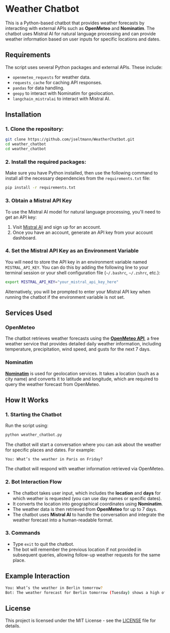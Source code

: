 
# Weather Chatbot

This is a Python-based chatbot that provides weather forecasts by interacting with external APIs such as **OpenMeteo** and **Nominatim**. The chatbot uses Mistral AI for natural language processing and can provide weather information based on user inputs for specific locations and dates.

## Requirements

The script uses several Python packages and external APIs. These include:

- `openmeteo_requests` for weather data.
- `requests_cache` for caching API responses.
- `pandas` for data handling.
- `geopy` to interact with Nominatim for geolocation.
- `langchain_mistralai` to interact with Mistral AI.

## Installation

### 1. Clone the repository:

```bash
git clone https://github.com/jseltmann/WeatherChatbot.git
cd weather_chatbot
cd weather_chatbot
```

### 2. Install the required packages:

Make sure you have Python installed, then use the following command to install all the necessary dependencies from the `requirements.txt` file:

```bash
pip install -r requirements.txt
```

### 3. Obtain a Mistral API Key

To use the Mistral AI model for natural language processing, you'll need to get an API key:

1. Visit [Mistral AI](https://mistral.ai) and sign up for an account.
2. Once you have an account, generate an API key from your account dashboard.

### 4. Set the Mistral API Key as an Environment Variable

You will need to store the API key in an environment variable named `MISTRAL_API_KEY`. You can do this by adding the following line to your terminal session or your shell configuration file (`~/.bashrc`, `~/.zshrc`, etc.):

```bash
export MISTRAL_API_KEY="your_mistral_api_key_here"
```

Alternatively, you will be prompted to enter your Mistral API key when running the chatbot if the environment variable is not set.

## Services Used

### OpenMeteo

The chatbot retrieves weather forecasts using the [**OpenMeteo API**](https://open-meteo.com/), a free weather service that provides detailed daily weather information, including temperature, precipitation, wind speed, and gusts for the next 7 days.

### Nominatim

[**Nominatim**](https://nominatim.org/) is used for geolocation services. It takes a location (such as a city name) and converts it to latitude and longitude, which are required to query the weather forecast from OpenMeteo.

## How It Works

### 1. Starting the Chatbot

Run the script using:

```bash
python weather_chatbot.py
```

The chatbot will start a conversation where you can ask about the weather for specific places and dates. For example:

```
You: What’s the weather in Paris on Friday?
```

The chatbot will respond with weather information retrieved via OpenMeteo.

### 2. Bot Interaction Flow

- The chatbot takes user input, which includes the **location** and **days** for which weather is requested (you can use day names or specific dates).
- It converts the location into geographical coordinates using **Nominatim**.
- The weather data is then retrieved from **OpenMeteo** for up to 7 days.
- The chatbot uses **Mistral AI** to handle the conversation and integrate the weather forecast into a human-readable format.

### 3. Commands

- Type `exit` to quit the chatbot.
- The bot will remember the previous location if not provided in subsequent queries, allowing follow-up weather requests for the same place.

## Example Interaction

```bash
You: What’s the weather in Berlin tomorrow?
Bot: The weather forecast for Berlin tomorrow (Tuesday) shows a high of 18°C with 40% chance of rain.
```

## License

This project is licensed under the MIT License - see the [LICENSE](LICENSE) file for details.
